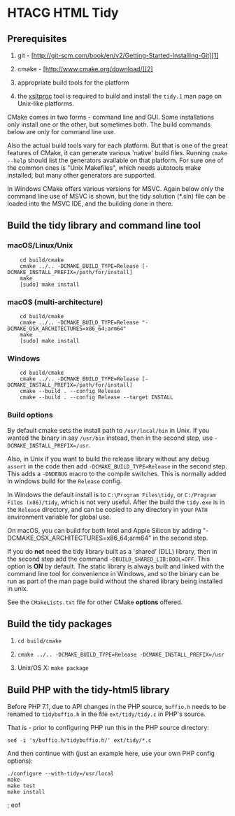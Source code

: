 # HTACG HTML Tidy

## Prerequisites

  1. git - [http://git-scm.com/book/en/v2/Getting-Started-Installing-Git][1]
  
  2. cmake - [http://www.cmake.org/download/][2]
  
  3. appropriate build tools for the platform
  
  4. the [xsltproc][3] tool is required to build and install the `tidy.1` man page on Unix-like platforms.
  
CMake comes in two forms - command line and GUI. Some installations only install one or the other, but sometimes both. The build commands below are only for command line use.

Also the actual build tools vary for each platform. But that is one of the great features of CMake, it can generate various 'native' build files. Running `cmake --help` should list the generators available on that platform. For sure one of the common ones is "Unix Makefiles", which needs autotools make installed, but many other generators are supported.

In Windows CMake offers various versions for MSVC. Again below only the command line use of MSVC is shown, but the tidy solution (*.sln) file can be loaded into the MSVC IDE, and the building done in there.


## Build the tidy library and command line tool

### macOS/Linux/Unix

~~~
    cd build/cmake
    cmake ../.. -DCMAKE_BUILD_TYPE=Release [-DCMAKE_INSTALL_PREFIX=/path/for/install]
    make
    [sudo] make install
~~~

### macOS (multi-architecture)

~~~
    cd build/cmake
    cmake ../.. -DCMAKE_BUILD_TYPE=Release "-DCMAKE_OSX_ARCHITECTURES=x86_64;arm64"
    make
    [sudo] make install
~~~

### Windows

~~~
    cd build/cmake
    cmake ../.. -DCMAKE_BUILD_TYPE=Release [-DCMAKE_INSTALL_PREFIX=/path/for/install]
    cmake --build . --config Release
    cmake --build . --config Release --target INSTALL
~~~

### Build options

By default cmake sets the install path to `/usr/local/bin` in Unix. If you wanted the binary in say `/usr/bin` instead, then in the second step, use `-DCMAKE_INSTALL_PREFIX=/usr`.

Also, in Unix if you want to build the release library without any debug `assert` in the code then add `-DCMAKE_BUILD_TYPE=Release` in the second step. This adds a `-DNDEBUG` macro to the compile switches. This is normally added in windows build for the `Release` config.

In Windows the default install is to `C:\Program Files\tidy`, or `C:/Program Files (x86)/tidy`, which is  not very useful. After the build the `tidy.exe` is in the `Release` directory, and can be copied to any directory in your `PATH` environment variable for global use.

On macOS, you can build for both Intel and Apple Silicon by adding "-DCMAKE_OSX_ARCHITECTURES=x86_64;arm64" in the second step.

If you do **not** need the tidy library built as a 'shared' (DLL) library, then in the second step add the command `-DBUILD_SHARED_LIB:BOOL=OFF`. This option is **ON** by default. The static library is always built and linked with the command line tool for convenience in Windows, and so the binary can be run as part of the man page build without the shared library being installed in unix.

See the `CMakeLists.txt` file for other CMake **options** offered.

## Build the tidy packages

  1. `cd build/cmake`

  2. `cmake ../.. -DCMAKE_BUILD_TYPE=Release -DCMAKE_INSTALL_PREFIX=/usr`

  3. Unix/OS X: `make package`

## Build PHP with the tidy-html5 library

Before PHP 7.1, due to API changes in the PHP source, `buffio.h` needs to be renamed to `tidybuffio.h` in the file `ext/tidy/tidy.c` in PHP's source.

That is - prior to configuring PHP run this in the PHP source directory:
~~~
sed -i 's/buffio.h/tidybuffio.h/' ext/tidy/*.c
~~~

And then continue with (just an example here, use your own PHP config options):

~~~
./configure --with-tidy=/usr/local
make
make test
make install
~~~

  [1]: http://git-scm.com/book/en/v2/Getting-Started-Installing-Git
  [2]: http://www.cmake.org/download/
  [3]: http://xmlsoft.org/XSLT/xsltproc2.html

  
; eof
